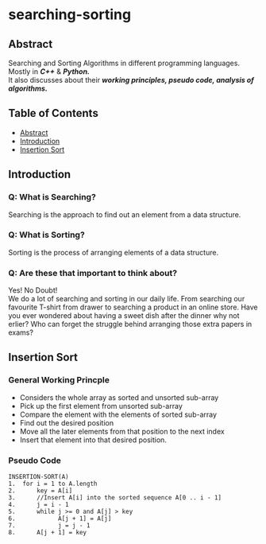 # searching-sorting
## Abstract
Searching and Sorting Algorithms in different programming languages. Mostly in ***C++*** & ***Python.***  
It also discusses about their ***working principles, pseudo code, analysis of algorithms.***  
## Table of Contents
- [Abstract](#abstract)
- [Introduction](#introduction)
- [Insertion Sort](#insertion-sort)
## Introduction
### Q: What is Searching?  
Searching is the approach to find out an element from a data structure.  
### Q: What is Sorting?
Sorting is the process of arranging elements of a data structure.
### Q: Are these that important to think about?
Yes! No Doubt!  
We do a lot of searching and sorting in our daily life. From searching our favourite T-shirt from drawer to searching a product in an online store. Have you ever wondered about having a sweet dish after the dinner why not erlier? Who can forget the struggle behind arranging those extra papers in exams?
## Insertion Sort
### General Working Princple
- Considers the whole array as sorted and unsorted sub-array
- Pick up the first element from unsorted sub-array
- Compare the element with the elements of sorted sub-array
- Find out the desired position
- Move all the later elements from that position to the next index
- Insert that element into that desired position.
### Pseudo Code
```
INSERTION-SORT(A)
1.  for i = 1 to A.length
2.      key = A[i]
3.      //Insert A[i] into the sorted sequence A[0 .. i - 1]
4.      j = i - 1
5.      while j >= 0 and A[j] > key
6.            A[j + 1] = A[j]
7.            j = j - 1
8.      A[j + 1] = key
```
